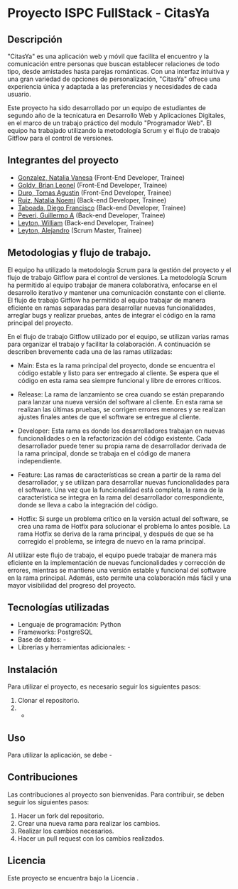 # Proyecto ISPC FullStack - CitasYa

## Descripción
"CitasYa" es una aplicación web y móvil que facilita el encuentro y la comunicación entre personas que buscan establecer relaciones de todo tipo, desde amistades hasta parejas románticas. Con una interfaz intuitiva y una gran variedad de opciones de personalización, "CitasYa" ofrece una experiencia única y adaptada a las preferencias y necesidades de cada usuario. 

Este proyecto ha sido desarrollado por un equipo de estudiantes de segundo año de la tecnicatura en Desarrollo Web y Aplicaciones Digitales, en el marco de un trabajo práctico del modulo "Programador Web". El equipo ha trabajado utilizando la metodología Scrum y el flujo de trabajo Gitflow para el control de versiones.

## Integrantes del proyecto
- [Gonzalez, Natalia Vanesa](https://github.com/Natalia24v)      (Front-End Developer, Trainee)
- [Goldy, Brian Leonel](https://github.com/BrianGoldy)           (Front-End Developer, Trainee)
- [Duro, Tomas Agustin](https://github.com/tommiramone)          (Front-End Developer, Trainee)
- [Ruiz, Natalia Noemi](https://github.com/nataliaruiz04)        (Back-end Developer, Trainee)
- [Taboada, Diego Francisco]()                                   (Back-end Developer, Trainee)
- [Peveri, Guillermo A]()                                        (Back-end Developer, Trainee)
- [Leyton, William](https://github.com/WLeyton89)                (Back-end Developer, Trainee)
- [Leyton, Alejandro](https://github.com/Leytonale)              (Scrum Master, Trainee)

## Metodologias y flujo de trabajo.
El equipo ha utilizado la metodología Scrum para la gestión del proyecto y el flujo de trabajo Gitflow para el control de versiones. La metodología Scrum ha permitido al equipo trabajar de manera colaborativa, enfocarse en el desarrollo iterativo y mantener una comunicación constante con el cliente. El flujo de trabajo Gitflow ha permitido al equipo trabajar de manera eficiente en ramas separadas para desarrollar nuevas funcionalidades, arreglar bugs y realizar pruebas, antes de integrar el código en la rama principal del proyecto.

En el flujo de trabajo Gitflow utilizado por el equipo, se utilizan varias ramas para organizar el trabajo y facilitar la colaboración. A continuación se describen brevemente cada una de las ramas utilizadas:

- Main: Esta es la rama principal del proyecto, donde se encuentra el código estable y listo para ser entregado al cliente. Se espera que el código en esta rama sea siempre funcional y libre de errores críticos.

- Release: La rama de lanzamiento se crea cuando se están preparando para lanzar una nueva versión del software al cliente. En esta rama se realizan las últimas pruebas, se corrigen errores menores y se realizan ajustes finales antes de que el software se entregue al cliente.

- Developer: Esta rama es donde los desarrolladores trabajan en nuevas funcionalidades o en la refactorización del código existente. Cada desarrollador puede tener su propia rama de desarrollador derivada de la rama principal, donde se trabaja en el código de manera independiente.

- Feature: Las ramas de características se crean a partir de la rama del desarrollador, y se utilizan para desarrollar nuevas funcionalidades para el software. Una vez que la funcionalidad está completa, la rama de la característica se integra en la rama del desarrollador correspondiente, donde se lleva a cabo la integración del código.

- Hotfix: Si surge un problema crítico en la versión actual del software, se crea una rama de Hotfix para solucionar el problema lo antes posible. La rama Hotfix se deriva de la rama principal, y después de que se ha corregido el problema, se integra de nuevo en la rama principal.

Al utilizar este flujo de trabajo, el equipo puede trabajar de manera más eficiente en la implementación de nuevas funcionalidades y corrección de errores, mientras se mantiene una versión estable y funcional del software en la rama principal. Además, esto permite una colaboración más fácil y una mayor visibilidad del progreso del proyecto.


## Tecnologías utilizadas 
- Lenguaje de programación: Python
- Frameworks: PostgreSQL
- Base de datos: -
- Librerías y herramientas adicionales: -

## Instalación
Para utilizar el proyecto, es necesario seguir los siguientes pasos:
1. Clonar el repositorio.
2. -

## Uso
Para utilizar la aplicación, se debe -

## Contribuciones
Las contribuciones al proyecto son bienvenidas. Para contribuir, se deben seguir los siguientes pasos:
1. Hacer un fork del repositorio.
2. Crear una nueva rama para realizar los cambios.
3. Realizar los cambios necesarios.
4. Hacer un pull request con los cambios realizados.

## Licencia
Este proyecto se encuentra bajo la Licencia .
